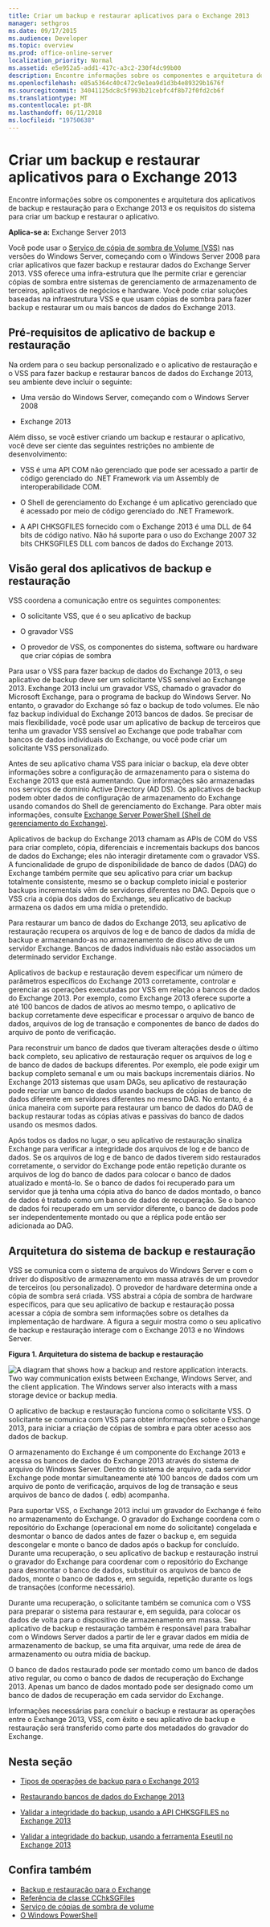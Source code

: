 ```yaml
---
title: Criar um backup e restaurar aplicativos para o Exchange 2013
manager: sethgros
ms.date: 09/17/2015
ms.audience: Developer
ms.topic: overview
ms.prod: office-online-server
localization_priority: Normal
ms.assetid: e5e952a5-add1-417c-a3c2-230f4dc99b00
description: Encontre informações sobre os componentes e arquitetura dos aplicativos de backup e restauração para o Exchange 2013 e os requisitos do sistema para criar um backup e restaurar o aplicativo.
ms.openlocfilehash: e85a5364c40c472c9e1ea9d1d3b4e89329b1676f
ms.sourcegitcommit: 34041125dc8c5f993b21cebfc4f8b72f0fd2cb6f
ms.translationtype: MT
ms.contentlocale: pt-BR
ms.lasthandoff: 06/11/2018
ms.locfileid: "19750638"
---
```

# <a name="build-backup-and-restore-applications-for-exchange-2013"></a>Criar um backup e restaurar aplicativos para o Exchange 2013

Encontre informações sobre os componentes e arquitetura dos aplicativos de backup e restauração para o Exchange 2013 e os requisitos do sistema para criar um backup e restaurar o aplicativo.
  
**Aplica-se a:** Exchange Server 2013 
  
Você pode usar o [Serviço de cópia de sombra de Volume (VSS)](http://msdn.microsoft.com/en-us/library/bb968832%28VS.85%29.aspx) nas versões do Windows Server, começando com o Windows Server 2008 para criar aplicativos que fazer backup e restaurar dados do Exchange Server 2013. VSS oferece uma infra-estrutura que lhe permite criar e gerenciar cópias de sombra entre sistemas de gerenciamento de armazenamento de terceiros, aplicativos de negócios e hardware. Você pode criar soluções baseadas na infraestrutura VSS e que usam cópias de sombra para fazer backup e restaurar um ou mais bancos de dados do Exchange 2013. 
  
## <a name="backup-and-restore-application-prerequisites"></a>Pré-requisitos de aplicativo de backup e restauração
<a name="bk_systemrequirements"> </a>

Na ordem para o seu backup personalizado e o aplicativo de restauração e o VSS para fazer backup e restaurar bancos de dados do Exchange 2013, seu ambiente deve incluir o seguinte:
  
- Uma versão do Windows Server, começando com o Windows Server 2008 
    
- Exchange 2013
    
Além disso, se você estiver criando um backup e restaurar o aplicativo, você deve ser ciente das seguintes restrições no ambiente de desenvolvimento:
  
- VSS é uma API COM não gerenciado que pode ser acessado a partir de código gerenciado do .NET Framework via um Assembly de interoperabilidade COM.
    
- O Shell de gerenciamento do Exchange é um aplicativo gerenciado que é acessado por meio de código gerenciado do .NET Framework.
    
- A API CHKSGFILES fornecido com o Exchange 2013 é uma DLL de 64 bits de código nativo. Não há suporte para o uso do Exchange 2007 32 bits CHKSGFILES DLL com bancos de dados do Exchange 2013.
    
## <a name="backup-and-restore-application-overview"></a>Visão geral dos aplicativos de backup e restauração
<a name="bk_components"> </a>

VSS coordena a comunicação entre os seguintes componentes: 
  
- O solicitante VSS, que é o seu aplicativo de backup
    
- O gravador VSS
    
- O provedor de VSS, os componentes do sistema, software ou hardware que criar cópias de sombra
    
Para usar o VSS para fazer backup de dados do Exchange 2013, o seu aplicativo de backup deve ser um solicitante VSS sensível ao Exchange 2013. Exchange 2013 inclui um gravador VSS, chamado o gravador do Microsoft Exchange, para o programa de backup do Windows Server. No entanto, o gravador do Exchange só faz o backup de todo volumes. Ele não faz backup individual do Exchange 2013 bancos de dados. Se precisar de mais flexibilidade, você pode usar um aplicativo de backup de terceiros que tenha um gravador VSS sensível ao Exchange que pode trabalhar com bancos de dados individuais do Exchange, ou você pode criar um solicitante VSS personalizado.
  
Antes de seu aplicativo chama VSS para iniciar o backup, ela deve obter informações sobre a configuração de armazenamento para o sistema do Exchange 2013 que está aumentando. Que informações são armazenadas nos serviços de domínio Active Directory (AD DS). Os aplicativos de backup podem obter dados de configuração de armazenamento do Exchange usando comandos do Shell de gerenciamento do Exchange. Para obter mais informações, consulte [Exchange Server PowerShell (Shell de gerenciamento do Exchange)](https://docs.microsoft.com/en-us/powershell/exchange/exchange-server/exchange-management-shell?view=exchange-ps). 
  
Aplicativos de backup do Exchange 2013 chamam as APIs de COM do VSS para criar completo, cópia, diferenciais e incrementais backups dos bancos de dados do Exchange; eles não interagir diretamente com o gravador VSS. A funcionalidade de grupo de disponibilidade de banco de dados (DAG) do Exchange também permite que seu aplicativo para criar um backup totalmente consistente, mesmo se o backup completo inicial e posterior backups incrementais vêm de servidores diferentes no DAG. Depois que o VSS cria a cópia dos dados do Exchange, seu aplicativo de backup armazena os dados em uma mídia o pretendido.
  
Para restaurar um banco de dados do Exchange 2013, seu aplicativo de restauração recupera os arquivos de log e de banco de dados da mídia de backup e armazenando-as no armazenamento de disco ativo de um servidor Exchange. Bancos de dados individuais não estão associados um determinado servidor Exchange. 
  
Aplicativos de backup e restauração devem especificar um número de parâmetros específicos do Exchange 2013 corretamente, controlar e gerenciar as operações executadas por VSS em relação a bancos de dados do Exchange 2013. Por exemplo, como Exchange 2013 oferece suporte a até 100 bancos de dados de ativos ao mesmo tempo, o aplicativo de backup corretamente deve especificar e processar o arquivo de banco de dados, arquivos de log de transação e componentes de banco de dados do arquivo de ponto de verificação.
  
Para reconstruir um banco de dados que tiveram alterações desde o último back completo, seu aplicativo de restauração requer os arquivos de log e de banco de dados de backups diferentes. Por exemplo, ele pode exigir um backup completo semanal e um ou mais backups incrementais diários. No Exchange 2013 sistemas que usam DAGs, seu aplicativo de restauração pode recriar um banco de dados usando backups de cópias de banco de dados diferente em servidores diferentes no mesmo DAG. No entanto, é a única maneira com suporte para restaurar um banco de dados do DAG de backup restaurar todas as cópias ativas e passivas do banco de dados usando os mesmos dados.
  
Após todos os dados no lugar, o seu aplicativo de restauração sinaliza Exchange para verificar a integridade dos arquivos de log e de banco de dados. Se os arquivos de log e de banco de dados tiverem sido restaurados corretamente, o servidor do Exchange pode então repetição durante os arquivos de log do banco de dados para colocar o banco de dados atualizado e montá-lo. Se o banco de dados foi recuperado para um servidor que já tenha uma cópia ativa do banco de dados montado, o banco de dados é tratado como um banco de dados de recuperação. Se o banco de dados foi recuperado em um servidor diferente, o banco de dados pode ser independentemente montado ou que a réplica pode então ser adicionada ao DAG.
  
## <a name="backup-and-restore-system-architecture"></a>Arquitetura do sistema de backup e restauração
<a name="bk_ExchangeVSS"> </a>

VSS se comunica com o sistema de arquivos do Windows Server e com o driver do dispositivo de armazenamento em massa através de um provedor de terceiros (ou personalizado). O provedor de hardware determina onde a cópia de sombra será criada. VSS abstrai a cópia de sombra de hardware específicos, para que seu aplicativo de backup e restauração possa acessar a cópia de sombra sem informações sobre os detalhes da implementação de hardware. A figura a seguir mostra como o seu aplicativo de backup e restauração interage com o Exchange 2013 e no Windows Server.
  
**Figura 1. Arquitetura do sistema de backup e restauração**

![A diagram that shows how a backup and restore application interacts. Two way communication exists between Exchange, Windows Server, and the client application. The Windows server also interacts with a mass storage device or backup media.](media/VSS_architecture_E2k7.gif)
  
O aplicativo de backup e restauração funciona como o solicitante VSS. O solicitante se comunica com VSS para obter informações sobre o Exchange 2013, para iniciar a criação de cópias de sombra e para obter acesso aos dados de backup. 
  
O armazenamento do Exchange é um componente do Exchange 2013 e acessa os bancos de dados do Exchange 2013 através do sistema de arquivo do Windows Server. Dentro do sistema de arquivo, cada servidor Exchange pode montar simultaneamente até 100 bancos de dados com um arquivo de ponto de verificação, arquivos de log de transação e seus arquivos de banco de dados (. edb) acompanha.
  
Para suportar VSS, o Exchange 2013 inclui um gravador do Exchange é feito no armazenamento do Exchange. O gravador do Exchange coordena com o repositório do Exchange (operacional em nome do solicitante) congelada e desmontar o banco de dados antes de fazer o backup e, em seguida descongelar e monte o banco de dados após o backup for concluído. Durante uma recuperação, o seu aplicativo de backup e restauração instrui o gravador do Exchange para coordenar com o repositório do Exchange para desmontar o banco de dados, substituir os arquivos de banco de dados, monte o banco de dados e, em seguida, repetição durante os logs de transações (conforme necessário).
  
Durante uma recuperação, o solicitante também se comunica com o VSS para preparar o sistema para restaurar e, em seguida, para colocar os dados de volta para o dispositivo de armazenamento em massa. Seu aplicativo de backup e restauração também é responsável para trabalhar com o Windows Server dados a partir de ler e gravar dados em mídia de armazenamento de backup, se uma fita arquivar, uma rede de área de armazenamento ou outra mídia de backup.
  
O banco de dados restaurado pode ser montado como um banco de dados ativo regular, ou como o banco de dados de recuperação do Exchange 2013. Apenas um banco de dados montado pode ser designado como um banco de dados de recuperação em cada servidor do Exchange.
  
Informações necessárias para concluir o backup e restaurar as operações entre o Exchange 2013, VSS, com êxito e seu aplicativo de backup e restauração será transferido como parte dos metadados do gravador do Exchange.
  
## <a name="in-this-section"></a>Nesta seção
<a name="bk_inthissection"> </a>

- [Tipos de operações de backup para o Exchange 2013](types-of-backup-operations-for-exchange-2013.md)
    
- [Restaurando bancos de dados do Exchange 2013](restoring-exchange-2013-databases.md)
    
- [Validar a integridade do backup, usando a API CHKSGFILES no Exchange 2013](how-to-validate-backup-integrity-by-using-the-chksgfiles-api-in-exchange.md)
    
- [Validar a integridade do backup, usando a ferramenta Eseutil no Exchange 2013](how-to-validate-backup-integrity-by-using-the-eseutil-tool-in-exchange-2013.md)
    
## <a name="see-also"></a>Confira também

- [Backup e restauração para o Exchange](backup-and-restore-for-exchange-2013.md) 
- [Referência de classe CChkSGFiles](cchksgfiles-class-reference.md) 
- [Serviço de cópias de sombra de volume](http://msdn.microsoft.com/en-us/library/bb968832%28VS.85%29.aspx) 
- [O Windows PowerShell](http://msdn.microsoft.com/en-us/library/dd835506%28v=vs.85%29.aspx)
    

